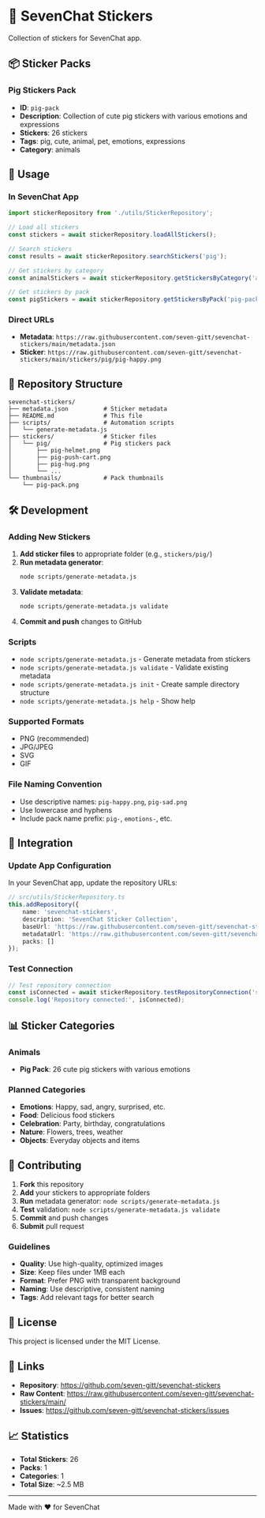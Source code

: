 # 🎨 SevenChat Stickers

Collection of stickers for SevenChat app.

## 📦 Sticker Packs

### Pig Stickers Pack
- **ID**: `pig-pack`
- **Description**: Collection of cute pig stickers with various emotions and expressions
- **Stickers**: 26 stickers
- **Tags**: pig, cute, animal, pet, emotions, expressions
- **Category**: animals

## 🚀 Usage

### In SevenChat App
```typescript
import stickerRepository from './utils/StickerRepository';

// Load all stickers
const stickers = await stickerRepository.loadAllStickers();

// Search stickers
const results = await stickerRepository.searchStickers('pig');

// Get stickers by category
const animalStickers = await stickerRepository.getStickersByCategory('animals');

// Get stickers by pack
const pigStickers = await stickerRepository.getStickersByPack('pig-pack');
```

### Direct URLs
- **Metadata**: `https://raw.githubusercontent.com/seven-gitt/sevenchat-stickers/main/metadata.json`
- **Sticker**: `https://raw.githubusercontent.com/seven-gitt/sevenchat-stickers/main/stickers/pig/pig-happy.png`

## 📁 Repository Structure

```
sevenchat-stickers/
├── metadata.json          # Sticker metadata
├── README.md              # This file
├── scripts/               # Automation scripts
│   └── generate-metadata.js
├── stickers/              # Sticker files
│   └── pig/               # Pig stickers pack
│       ├── pig-helmet.png
│       ├── pig-push-cart.png
│       ├── pig-hug.png
│       └── ...
└── thumbnails/            # Pack thumbnails
    └── pig-pack.png
```

## 🛠️ Development

### Adding New Stickers

1. **Add sticker files** to appropriate folder (e.g., `stickers/pig/`)
2. **Run metadata generator**:
   ```bash
   node scripts/generate-metadata.js
   ```
3. **Validate metadata**:
   ```bash
   node scripts/generate-metadata.js validate
   ```
4. **Commit and push** changes to GitHub

### Scripts

- `node scripts/generate-metadata.js` - Generate metadata from stickers
- `node scripts/generate-metadata.js validate` - Validate existing metadata
- `node scripts/generate-metadata.js init` - Create sample directory structure
- `node scripts/generate-metadata.js help` - Show help

### Supported Formats

- PNG (recommended)
- JPG/JPEG
- SVG
- GIF

### File Naming Convention

- Use descriptive names: `pig-happy.png`, `pig-sad.png`
- Use lowercase and hyphens
- Include pack name prefix: `pig-`, `emotions-`, etc.

## 🔧 Integration

### Update App Configuration

In your SevenChat app, update the repository URLs:

```typescript
// src/utils/StickerRepository.ts
this.addRepository({
    name: 'sevenchat-stickers',
    description: 'SevenChat Sticker Collection',
    baseUrl: 'https://raw.githubusercontent.com/seven-gitt/sevenchat-stickers/main',
    metadataUrl: 'https://raw.githubusercontent.com/seven-gitt/sevenchat-stickers/main/metadata.json',
    packs: []
});
```

### Test Connection

```typescript
// Test repository connection
const isConnected = await stickerRepository.testRepositoryConnection('sevenchat-stickers');
console.log('Repository connected:', isConnected);
```

## 📊 Sticker Categories

### Animals
- **Pig Pack**: 26 cute pig stickers with various emotions

### Planned Categories
- **Emotions**: Happy, sad, angry, surprised, etc.
- **Food**: Delicious food stickers
- **Celebration**: Party, birthday, congratulations
- **Nature**: Flowers, trees, weather
- **Objects**: Everyday objects and items

## 🤝 Contributing

1. **Fork** this repository
2. **Add** your stickers to appropriate folders
3. **Run** metadata generator: `node scripts/generate-metadata.js`
4. **Test** validation: `node scripts/generate-metadata.js validate`
5. **Commit** and push changes
6. **Submit** pull request

### Guidelines

- **Quality**: Use high-quality, optimized images
- **Size**: Keep files under 1MB each
- **Format**: Prefer PNG with transparent background
- **Naming**: Use descriptive, consistent naming
- **Tags**: Add relevant tags for better search

## 📄 License

This project is licensed under the MIT License.

## 🔗 Links

- **Repository**: https://github.com/seven-gitt/sevenchat-stickers
- **Raw Content**: https://raw.githubusercontent.com/seven-gitt/sevenchat-stickers/main/
- **Issues**: https://github.com/seven-gitt/sevenchat-stickers/issues

## 📈 Statistics

- **Total Stickers**: 26
- **Packs**: 1
- **Categories**: 1
- **Total Size**: ~2.5 MB

---

Made with ❤️ for SevenChat
